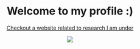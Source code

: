 <h1 align="center">Welcome to my profile :)</h1>

<div align="center">
  
  [Checkout a website related to research I am under](https://metapeering.net)
  
</div>

<p align="center">
  <img src="https://github.com/Quinn-Barber/Quinn-Barber/blob/main/Trefoil_knot_conways_game_of_life.gif"/>
</p>
